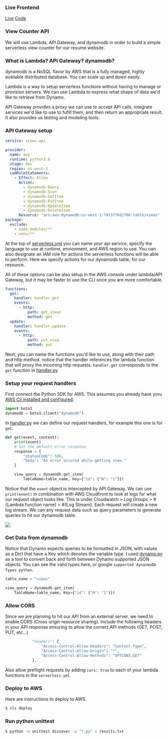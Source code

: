### Live Frontend

[Live](niko-skoularikis.link) 
[Code](github.com/niko79542/resume)

### View Counter API

We will use Lambda, API Gateway, and dynamodb in order to build a simple serverless view counter for our resume website. 

### What is Lambda?  API Gateway? dynamodb?

dynamodb is a NoSQL flavor by AWS that is a fully managed, highly available distributed database.  You can scale up and down easily.

Lambda is a way to setup serverless functions without having to manage or provision servers.  We can use Lambda to express what shape of data we'd like to retrieve from Dynamo.

API Gateway provides a proxy we can use to accept API calls, integrate services we'd like to use to fufill them, and then return an appropriate result.  It also provides us testing and modeling tools.  

### API Gateway setup

```yaml
service: views-api

provider:
  name: aws
  runtime: python3.8
  stage: dev
  region: us-west-1
  iamRoleStatements:
    - Effect: Allow
      Action:
        - dynamodb:Query
        - dynamodb:Scan
        - dynamodb:GetItem
        - dynamodb:PutItem
        - dynamodb:UpdateItem
        - dynamodb:DeleteItem
      Resource: "arn:aws:dynamodb:us-west-1:797377682706:table/views"
package:
  exclude:
    - node_modules/**
    - venv/**
```

At the top of [serverless.yml](serverless.yml) you can name your api service, specify the language to use at runtime, envionment, and AWS region to use.  You can also designate an IAM role for actions the serverless functions will be able to perform.  Here we specify actions for our dynamodb table, for our resource.  

All of these options can be also setup in the AWS console under lambda/API Gateway, but it may be faster to use the CLI once you are more comfortable.  

```yaml
functions:
  get:
    handler: handler.get
    events:
      - http:
          path: get_views
          method: get
  update:
    handler: handler.update
    events:
      - http:
          path: put_view
          method: put
```

Next, you can name the functions you'd like to use, along with their path and http method.  notice that the handler references the lambda function that will proxy the incoming http requests.  `handler.get` corresponds to the `get` function in [handler.py](handler.py)

### Setup your request handlers 

First connect the Python SDK for AWS.  This assumes you already have yoru [AWS Cli installed and configured](https://lmgtfy.app/?q=install+aws+cli).  

```py 
import boto3
dynamodb = boto3.client("dynamodb")
```

In [handler.py](handler.py) we can define our request handlers, for example this one is for `get`.

```py
def get(event, context):
    print(event)
    # Set the default error response
    response = {
        "statusCode": 500,
        "body": "An error occured while getting view."
    }

    view_query = dynamodb.get_item(
        TableName=table_name, Key={"id": {"N": "1"}})
```

Notice that the `event` object is intercepted by API Gateway.  We can use `print(event)` in combination with AWS Cloudfront to look at logs for what our request object looks like.  This is under Cloudwatch > Log Groups > #{Lambda function name} > #{Log Stream}.  Each request will create a new log stream.  We can any request data such as query parameters to generate queries to hit our dynamodb table.

![](https://res.cloudinary.com/dlpclqzwk/image/upload/v1653678269/Screenshot_from_2022-05-27_15-03-17_rjsvff.png)

### Get Data from dynamodb 

Notice that Dynamo expects queries to be formatted in JSON, with values as a Dict that have a Key which denotes the variable type.  I used [dynamo.py](dynamo.py) as a tool to convert back and forth between Dynamo supported JSON objects.  You can see the valid types here, or google `supported dynanmoDb Types python`.

```py
table_name = "views"

view_query = dynamodb.get_item(
    TableName=table_name, Key={"id": {"N": "1"}})
```

### Allow CORS 

Since we are planning to hit our API from an external server, we need to enable CORS (Cross origin resource sharing).  Include the following headers in your API response ensuring to allow the correct API methods (GET, POST, PUT, etc...)

```py
            "headers": {
                "Access-Control-Allow-Headers": "Content-Type",
                "Access-Control-Allow-Origin": "*",
                "Access-Control-Allow-Methods": "OPTIONS,GET"
            },
```

Also allow preflight requests by adding `cors: true` to each of your lambda functions in the `serverless.yml`.


### Deploy to AWS 

Here are instructions to deploy to AWS.

```bash
$ sls deploy
```

### Run python unittest

```bash
$ python -m unittest discover -p "*.py" > results.txt
```